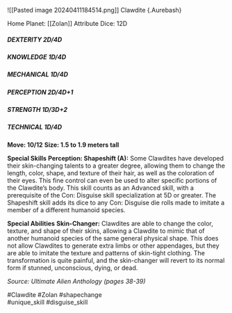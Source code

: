 ![[Pasted image 20240411184514.png]]
Clawdite {.Aurebash}

Home Planet: [[Zolan]]
Attribute Dice: 12D
##### DEXTERITY 2D/4D
##### KNOWLEDGE 1D/4D
##### MECHANICAL 1D/4D
##### PERCEPTION 2D/4D+1
##### STRENGTH 1D/3D+2
##### TECHNICAL 1D/4D
**Move: 10/12**
**Size: 1.5 to 1.9 meters tall**

**Special Skills**
**Perception: Shapeshift (A):** Some Clawdites have developed their skin-changing talents to a greater degree, allowing them to change the length, color, shape, and texture of their hair, as well as the coloration of their eyes. This fine control can even be used to alter specific portions of the Clawdite’s body. This skill counts as an Advanced skill, with a prerequisite of the Con: Disguise skill specialization at 5D or greater. The Shapeshift skill adds its dice to any Con: Disguise die rolls made to imitate a member of a different humanoid species.

**Special Abilities**
**Skin-Changer:** Clawdites are able to change the color, texture, and shape of their skins, allowing a Clawdite to mimic that of another humanoid species of the same general physical shape. This does not allow Clawdites to generate extra limbs or other appendages, but they are able to imitate the texture and patterns of skin-tight clothing. The transformation is quite painful, and the skin-changer will revert to its normal form if stunned, unconscious, dying, or dead.

*Source: Ultimate Alien Anthology (pages 38-39)*

#Clawdite #Zolan #shapechange  
#unique_skill #disguise_skill 


